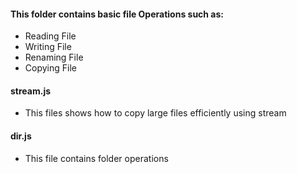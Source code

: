 #### This folder contains basic file Operations such as:
* Reading File 
* Writing File
* Renaming File 
* Copying File 


#### stream.js 
* This files shows how to copy large files efficiently using stream

#### dir.js
* This file contains folder operations